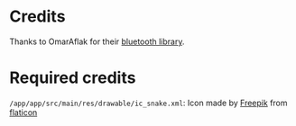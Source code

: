 # Credits
Thanks to OmarAflak for their [bluetooth library](https://github.com/OmarAflak/Bluetooth-Library).

# Required credits
`/app/app/src/main/res/drawable/ic_snake.xml`:
Icon made by [Freepik](https://www.freepik.com/home) from [flaticon](http://www.flaticon.com/)